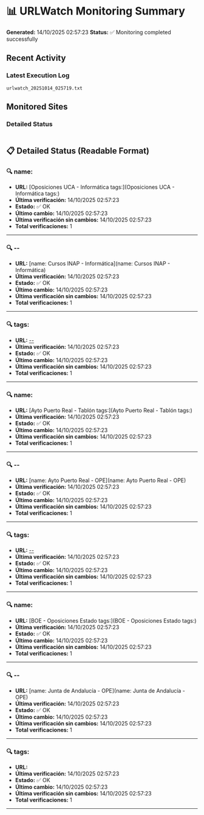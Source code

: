 # 📊 URLWatch Monitoring Summary

**Generated:** 14/10/2025 02:57:23
**Status:** ✅ Monitoring completed successfully

## Recent Activity

### Latest Execution Log
`urlwatch_20251014_025719.txt`

## Monitored Sites

### Detailed Status
```
```

## 📋 Detailed Status (Readable Format)

### 🔍 name:

- **URL:** [Oposiciones UCA - Informática	tags:](Oposiciones UCA - Informática	tags:)
- **Última verificación:** 14/10/2025 02:57:23
- **Estado:** ✅ OK
- **Último cambio:** 14/10/2025 02:57:23
- **Última verificación sin cambios:** 14/10/2025 02:57:23
- **Total verificaciones:** 1

---

### 🔍 --

- **URL:** [name: Cursos INAP - Informática](name: Cursos INAP - Informática)
- **Última verificación:** 14/10/2025 02:57:23
- **Estado:** ✅ OK
- **Último cambio:** 14/10/2025 02:57:23
- **Última verificación sin cambios:** 14/10/2025 02:57:23
- **Total verificaciones:** 1

---

### 🔍 tags:

- **URL:** [--](--)
- **Última verificación:** 14/10/2025 02:57:23
- **Estado:** ✅ OK
- **Último cambio:** 14/10/2025 02:57:23
- **Última verificación sin cambios:** 14/10/2025 02:57:23
- **Total verificaciones:** 1

---

### 🔍 name:

- **URL:** [Ayto Puerto Real - Tablón	tags:](Ayto Puerto Real - Tablón	tags:)
- **Última verificación:** 14/10/2025 02:57:23
- **Estado:** ✅ OK
- **Último cambio:** 14/10/2025 02:57:23
- **Última verificación sin cambios:** 14/10/2025 02:57:23
- **Total verificaciones:** 1

---

### 🔍 --

- **URL:** [name: Ayto Puerto Real - OPE](name: Ayto Puerto Real - OPE)
- **Última verificación:** 14/10/2025 02:57:23
- **Estado:** ✅ OK
- **Último cambio:** 14/10/2025 02:57:23
- **Última verificación sin cambios:** 14/10/2025 02:57:23
- **Total verificaciones:** 1

---

### 🔍 tags:

- **URL:** [--](--)
- **Última verificación:** 14/10/2025 02:57:23
- **Estado:** ✅ OK
- **Último cambio:** 14/10/2025 02:57:23
- **Última verificación sin cambios:** 14/10/2025 02:57:23
- **Total verificaciones:** 1

---

### 🔍 name:

- **URL:** [BOE - Oposiciones Estado	tags:](BOE - Oposiciones Estado	tags:)
- **Última verificación:** 14/10/2025 02:57:23
- **Estado:** ✅ OK
- **Último cambio:** 14/10/2025 02:57:23
- **Última verificación sin cambios:** 14/10/2025 02:57:23
- **Total verificaciones:** 1

---

### 🔍 --

- **URL:** [name: Junta de Andalucía - OPE](name: Junta de Andalucía - OPE)
- **Última verificación:** 14/10/2025 02:57:23
- **Estado:** ✅ OK
- **Último cambio:** 14/10/2025 02:57:23
- **Última verificación sin cambios:** 14/10/2025 02:57:23
- **Total verificaciones:** 1

---

### 🔍 tags:

- **URL:** []()
- **Última verificación:** 14/10/2025 02:57:23
- **Estado:** ✅ OK
- **Último cambio:** 14/10/2025 02:57:23
- **Última verificación sin cambios:** 14/10/2025 02:57:23
- **Total verificaciones:** 1

---

